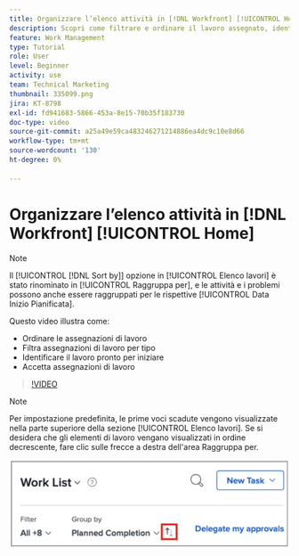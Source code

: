 ```yaml
---
title: Organizzare l’elenco attività in [!DNL Workfront] [!UICONTROL Home]
description: Scopri come filtrare e ordinare il lavoro assegnato, identificare il lavoro pronto per iniziare e accettare le assegnazioni di lavoro in [!DNL  Workfront].
feature: Work Management
type: Tutorial
role: User
level: Beginner
activity: use
team: Technical Marketing
thumbnail: 335099.png
jira: KT-8798
exl-id: fd941683-5866-453a-8e15-70b35f183730
doc-type: video
source-git-commit: a25a49e59ca483246271214886ea4dc9c10e8d66
workflow-type: tm+mt
source-wordcount: '130'
ht-degree: 0%

---
```


# Organizzare l’elenco attività in [!DNL Workfront] [!UICONTROL Home]

>[!NOTE]
>
>Il [!UICONTROL [!DNL Sort by]] opzione in [!UICONTROL Elenco lavori] è stato rinominato in [!UICONTROL Raggruppa per], e le attività e i problemi possono anche essere raggruppati per le rispettive [!UICONTROL Data Inizio Pianificata].

Questo video illustra come:

* Ordinare le assegnazioni di lavoro
* Filtra assegnazioni di lavoro per tipo
* Identificare il lavoro pronto per iniziare
* Accetta assegnazioni di lavoro

>[!VIDEO](https://video.tv.adobe.com/v/335099/?quality=12&learn=on)

>[!NOTE]
>
>Per impostazione predefinita, le prime voci scadute vengono visualizzate nella parte superiore della sezione [!UICONTROL Elenco lavori]. Se si desidera che gli elementi di lavoro vengano visualizzati in ordine decrescente, fare clic sulle frecce a destra dell&#39;area Raggruppa per.

![Immagine di una schermata che mostra l’elenco di lavoro raggruppato per data di scadenza.](assets/work-list-arrows.png)
